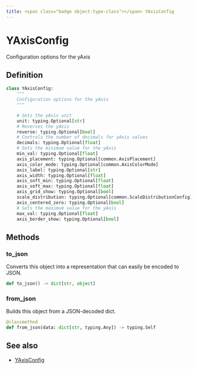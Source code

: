 ```yaml
---
title: <span class="badge object-type-class"></span> YAxisConfig
---
```

# <span class="badge object-type-class"></span> YAxisConfig

Configuration options for the yAxis

## Definition

```python
class YAxisConfig:
    """
    Configuration options for the yAxis
    """

    # Sets the yAxis unit
    unit: typing.Optional[str]
    # Reverses the yAxis
    reverse: typing.Optional[bool]
    # Controls the number of decimals for yAxis values
    decimals: typing.Optional[float]
    # Sets the minimum value for the yAxis
    min_val: typing.Optional[float]
    axis_placement: typing.Optional[common.AxisPlacement]
    axis_color_mode: typing.Optional[common.AxisColorMode]
    axis_label: typing.Optional[str]
    axis_width: typing.Optional[float]
    axis_soft_min: typing.Optional[float]
    axis_soft_max: typing.Optional[float]
    axis_grid_show: typing.Optional[bool]
    scale_distribution: typing.Optional[common.ScaleDistributionConfig]
    axis_centered_zero: typing.Optional[bool]
    # Sets the maximum value for the yAxis
    max_val: typing.Optional[float]
    axis_border_show: typing.Optional[bool]
```
## Methods

### <span class="badge object-method"></span> to_json

Converts this object into a representation that can easily be encoded to JSON.

```python
def to_json() -> dict[str, object]
```

### <span class="badge object-method"></span> from_json

Builds this object from a JSON-decoded dict.

```python
@classmethod
def from_json(data: dict[str, typing.Any]) -> typing.Self
```

## See also

 * <span class="badge builder"></span> [YAxisConfig](./builder-YAxisConfig.md)
